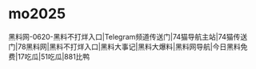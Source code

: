 # mo2025
黑料网-0620-黑料不打烊入口|Telegram频道传送门|74猫导航主站|74猫传送门|78黑料网|黑料不打烊入口|黑料大事记|黑料大爆料|黑料网导航|今日黑料免费|17吃瓜|51吃瓜|881比鸭
